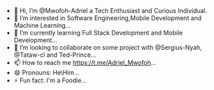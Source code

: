 - 👋 Hi, I’m @Mwofoh-Adriel a Tech Enthusiast and Curious Individual.
- 👀 I’m interested in Software Engineering,Mobile Development and Machine Learning...
- 🌱 I’m currently learning Full Stack Development and Mobile Development...
- 💞️ I’m looking to collaborate on some project with @Sergius-Nyah, @Tataw-cl and Ted-Prince...
- 📫 How to reach me https://t.me/Adriel_Mwofoh...
- 😄 Pronouns: He\Him...
- ⚡ Fun fact: I'm a Foodie...

<!---
Mwofoh-Adriel/Mwofoh-Adriel is a ✨ special ✨ repository because its `README.md` (this file) appears on your GitHub profile.
You can click the Preview link to take a look at your changes.
--->
